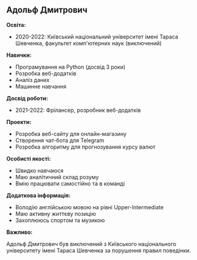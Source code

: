 ## Адольф Дмитрович

**Освіта:**

* 2020-2022: Київський національний університет імені Тараса Шевченка, факультет комп'ютерних наук (виключений)

**Навички:**

* Програмування на Python (досвід 3 роки)
* Розробка веб-додатків
* Аналіз даних
* Машинне навчання

**Досвід роботи:**

* 2021-2022: Фрілансер, розробник веб-додатків

**Проекти:**

* Розробка веб-сайту для онлайн-магазину
* Створення чат-бота для Telegram
* Розробка алгоритму для прогнозування курсу валют

**Особисті якості:**

* Швидко навчаюся
* Маю аналітичний склад розуму
* Вмію працювати самостійно та в команді

**Додаткова інформація:**

* Володію англійською мовою на рівні Upper-Intermediate
* Маю активну життєву позицію
* Захоплююсь спортом та музикою

**Важливо:**

Адольф Дмитрович був виключений з Київського національного університету імені Тараса Шевченка за порушення правил поведінки. 
